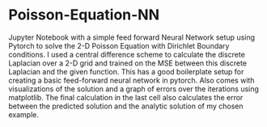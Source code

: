 # Poisson-Equation-NN
Jupyter Notebook with a simple feed forward Neural Network setup using Pytorch to solve the 2-D Poisson Equation with Dirichlet Boundary conditions. I used a central difference scheme to calculate the discrete Laplacian over a 2-D grid and trained on the MSE between this discrete Laplacian and the given function. This has a good boilerplate setup for creating a basic feed-forward neural network in pytorch. Also comes with visualizations of the solution and a graph of errors over the iterations using matplotlib. The final calculation in the last cell also calculates the error between the predicted solution and the analytic solution of my chosen example.
